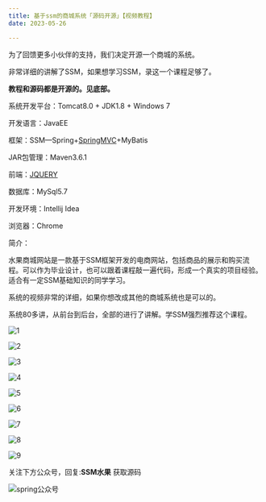 ```yaml
---
title: 基于ssm的商城系统「源码开源」【视频教程】
date: 2023-05-26

---
```



为了回馈更多小伙伴的支持，我们决定开源一个商城的系统。

非常详细的讲解了SSM，如果想学习SSM，录这一个课程足够了。

**教程和源码都是开源的。见底部。**

系统开发平台：Tomcat8.0 + JDK1.8 + Windows 7

开发语言：JavaEE

框架：SSM—Spring+[SpringMVC](https://so.csdn.net/so/search?q=SpringMVC&spm=1001.2101.3001.7020)+MyBatis

JAR包管理：Maven3.6.1

前端：[JQUERY](https://so.csdn.net/so/search?q=JQUERY&spm=1001.2101.3001.7020)

数据库：MySql5.7

开发环境：Intellij Idea

浏览器：Chrome

简介：

水果商城网站是一款基于SSM框架开发的电商网站，包括商品的展示和购买流程。可以作为毕业设计，也可以跟着课程敲一遍代码，形成一个真实的项目经验。适合有一定SSM基础知识的同学学习。

系统的视频非常的详细，如果你想改成其他的商城系统也是可以的。

系统80多讲，从前台到后台，全部的进行了讲解。学SSM强烈推荐这个课程。

![1](/assets/1-42/1.jpg)

![2](/assets/1-42/2.jpg)

![3](/assets/1-42/3.jpg)

![4](/assets/1-42/4.jpg)

![5](/assets/1-42/5.jpg)

![6](/assets/1-42/6.jpg)

![7](/assets/1-42/7.jpg)

![8](/assets/1-42/8.jpg)

![9](/assets/1-42/9.jpg)



关注下方公众号，回复:**SSM水果**   获取源码

![spring公众号](/assets/1-42/spring公众号.jpg)